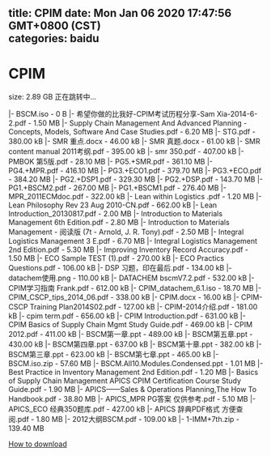 
title: CPIM
date: Mon Jan 06 2020 17:47:56 GMT+0800 (CST)    
categories: baidu
---

# CPIM
size: 2.89 GB
 正在跳转中...
 
|- BSCM.iso - 0 B
|- 希望你做的比我好-CPIM考试历程分享-Sam Xia-2014-6-2.pdf - 1.50 MB
|- Supply Chain Management And Advanced Planning - Concepts, Models, Software And Case Studies.pdf - 6.20 MB
|- STG.pdf - 380.00 kB
|- SMR 重点.docx - 46.00 kB
|- SMR 真题.docx - 61.00 kB
|- SMR content manual 2011考纲.pdf - 395.00 kB
|- smr 350.pdf - 407.00 kB
|- PMBOK 第5版.pdf - 28.10 MB
|- PG5.+SMR.pdf - 361.10 MB
|- PG4.+MPR.pdf - 416.10 MB
|- PG3.+ECO1.pdf - 379.70 MB
|- PG3.+ECO.pdf - 384.20 MB
|- PG2.+DSP1.pdf - 329.30 MB
|- PG2.+DSP.pdf - 143.70 MB
|- PG1.+BSCM2.pdf - 267.00 MB
|- PG1.+BSCM1.pdf - 276.40 MB
|- MPR_2011ECMdoc.pdf - 322.00 kB
|- Lean within Logistics .pdf - 1.20 MB
|- Lean Philosophy Rev 23 Aug 2010-CN.pdf - 662.00 kB
|- Lean Introduction_20130817.pdf - 2.00 MB
|- Introduction to Materials Management 6th Edition.pdf - 2.80 MB
|- Introduction to Materials Management - 阅读版 (7t - Arnold, J. R. Tony).pdf - 2.50 MB
|- Integral Logistics Management 3 E.pdf - 6.70 MB
|- Integral Logistics Management 2nd Edition.pdf - 5.30 MB
|- Improving Inventory Record Accuracy.pdf - 1.50 MB
|- ECO Sample TEST (1).pdf - 270.00 kB
|- ECO Practics Questions.pdf - 106.00 kB
|- DSP 习题，印在最后.pdf - 134.00 kB
|- datachem使用.png - 110.00 kB
|- DATACHEM bscmV7.2.pdf - 532.00 kB
|- CPIM学习指南 Frank.pdf - 612.00 kB
|- CPIM_datachem_6.1.iso - 18.70 MB
|- CPIM_CSCP_tips_2014_06.pdf - 338.00 kB
|- CPIM.docx - 16.00 kB
|- CPIM-CSCP Training Plan2014S02.pdf - 127.00 kB
|- CPIM-2014介绍.pdf - 181.00 kB
|- cpim term.pdf - 656.00 kB
|- CPIM Introduction.pdf - 631.00 kB
|- CPIM Basics of Supply Chain Mgmt Study Guide.pdf - 469.00 kB
|- CPIM 2012.pdf - 411.00 kB
|- BSCM第一章.ppt - 489.00 kB
|- BSCM第五章.ppt - 430.00 kB
|- BSCM第四章.ppt - 637.00 kB
|- BSCM第十章.ppt - 382.00 kB
|- BSCM第三章.ppt - 623.00 kB
|- BSCM第七章.ppt - 465.00 kB
|- BSCM.iso.zip - 57.60 MB
|- BSCM.All10.Modules.Condensed.ppt - 1.01 MB
|- Best Practice in Inventory Management 2nd Edition.pdf - 1.20 MB
|- Basics of Supply Chain Management APICS CPIM Certification Course Study Guide.pdf - 1.90 MB
|- APICS——Sales & Operations Planning,The How To Handbook.pdf - 38.80 MB
|- APICS_MPR PG答案 仅供参考.pdf - 5.10 MB
|- APICS_ECO 经典350题库.pdf - 427.00 kB
|- APICS 辞典PDF格式 方便查阅.pdf - 1.80 MB
|- 2012大纲BSCM.pdf - 109.00 kB
|- 1-IMM+7th.zip - 139.40 MB

[How to download](https://bpcam.bemobtrk.com/go/2ceec3aa-1ca2-46d6-b9ff-aaa5c184517c?jno=1012)
